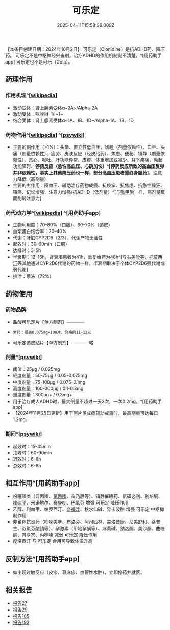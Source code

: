 ﻿---
title: 可乐定
description: 
published: true
date: 2025-04-11T15:58:39.009Z
tags: 
editor: markdown
dateCreated: 2025-04-11T15:58:34.573Z
---

【本条目创建日期：2024年10月2日】
可乐定（Clonidine）是抗ADHD药、降压药。
可乐定不是中枢神经兴奋剂，治疗ADHD的作用机制尚不清楚。^[用药助手app]
可乐定也不是可乐（Cola）。
## 药理作用
### 作用机理^[[wikipedia](https://en.wikipedia.org/wiki/Clonidine)]
- 激动受体：肾上腺素受体α~2A~/Alpha-2A
- 激动受体：咪唑啉-1/I~1~
- 结合受体：肾上腺素受体α~1A、1B、1D~/Alpha-1A、1B、1D
### 药物作用^[[wikipedia](https://en.wikipedia.org/wiki/Clonidine)] ^[[psywiki](https://m.psychonautwiki.org/wiki/Clonidine#Subjective_effects)]
- 主要的副作用（>1%）：头晕、直立性低血压、嗜睡（剂量依赖性）、口干、头痛（剂量依赖性）、疲劳、皮肤反应（经皮给药）、焦虑、便秘、镇静（剂量依赖性）、恶心、呕吐、肝功能异常、皮疹、体重增加或减少、耳下疼痛、勃起功能障碍、**停药反应（急性高血压、心跳加快）^[停药反应所致的高血压反弹并非依赖性，事实上其他降压药也一样，部分高血压患者需终身服药]**、注意力降低（高剂量）
- 主要的主作用：降血压、辅助治疗药物成瘾、抗痉挛、抗焦虑、抗急性躁狂、镇痛、记忆增强、注意力增强/抗ADHD（低剂量）^[与[哌甲酯](/drug/%E5%93%8C%E7%94%B2%E9%85%AF)一样，高剂量反而削弱注意力]
### 药代动力学^[[wikipedia](https://en.wikipedia.org/wiki/Clonidine)] ^[用药助手app]
- 生物利用度：70–80%（口服）、60–70%（透皮）
- 血浆蛋白结合率：20–40%
- 代谢：肝脏CYP2D6（2/3），代谢产物无活性
- 起效时：30–60min（口服）
- 达峰时：3-5h
- 半衰期：12–16h，肾衰竭患者为41h，重复给药为48h^[与[右美沙芬](/drug/DXM)、[托莫西汀](/drug/ATX)等其他通过CYP2D6代谢的药物一样，半衰期取决于个体CYP2D6强代谢或弱代谢]
- 排泄：尿液（72%）
## 药物使用
### 药物品牌
- 盐酸可乐定片【单方制剂】————
-     常药：瓶装0.075mg×100片，价格约11-12元
- 可乐定透皮贴片【单方制剂】————略
### 剂量^[[psywiki](https://m.psychonautwiki.org/wiki/Clonidine)]
- 阈值：25μg / 0.025mg
- 轻度剂量：50-75μg / 0.05-0.075mg
- 中度剂量：75-100μg / 0.075-0.1mg
- 高度剂量：100-300μg / 0.1-0.3mg
- 重度剂量：300μg+ / 0.3mg+
- 用于治疗成人ADHD时，最大剂量不超过一天2次，一次0.2mg。^[用药助手app]
- 【2024年11月25日更新】用于[阿片类成瘾辅助戒毒](/dedrug/index)时，最高剂量可达每日1.2mg。
### 期间^[[psywiki](https://m.psychonautwiki.org/wiki/Clonidine)]
- 起效时：15-45min
- 顶峰时：60-90min
- 退效时：6-8h
- 总效时：6-8h
## 相互作用^[用药助手app]
- 吩噻嗪类（异丙嗪、[氯丙嗪](/drug/CPZ)、奋乃静等）、镇静催眠药、氨磺必利、利培酮、[喹硫平](/drug/QTP)、米诺地尔、[赛庚啶](/drug/赛庚啶)、巴氯芬 增强 可乐定 降压作用
- 乙醇、利血平、帕罗西汀、[奈福泮](/drug/NFP)、秋水仙碱、异卡波肼 增强 可乐定 中枢抑制作用
- 非甾体抗炎药（吲哚美辛、布洛芬、阿司匹林、美洛昔康、尼美舒利、萘普生、双氯芬酸钠等）、孕激素（甲地孕酮等）、麻黄碱、纳洛酮、美沙酮、曲唑酮、育亨宾、丙咪嗪 减弱 可乐定 降压作用
- 度洛西汀 与 可乐定 合用可导致体温升高
## 反制方法^[用药助手app]
- 如出现过敏反应（皮疹、荨麻疹、血管性水肿），立即停药并就医。
## 相关报告
- [报告27](/report/RP027/)
- [报告29](/report/RP029)
- [报告185](/report/RP185)
- [报告192](/report/RP192)
